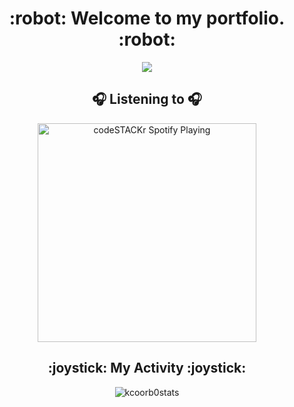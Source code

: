 <h1 align="center">:robot: Welcome to my portfolio. :robot:</h1>

<p align="center">
  <img src="https://c.tenor.com/vrNljoCTO70AAAAd/blade-runner-flying-cars.gif">
</p>

<h2 align="center">🎧 Listening to 🎧</h2>

<p align="center">
  <img src="https://spotify-github-profile.vercel.app/api/view?uid=1164994091&cover_image=true&theme=novatorem" alt="codeSTACKr Spotify Playing" width="350" />
</p>

<h2 align="center">:joystick: My Activity :joystick:</h2>

<p align="center">
  <img align="center" alt="kcoorb0stats" src="https://github-readme-stats-kcorb0.vercel.app/api?username=Kcorb0&show_icons=true&theme=radical"/>
</p>
